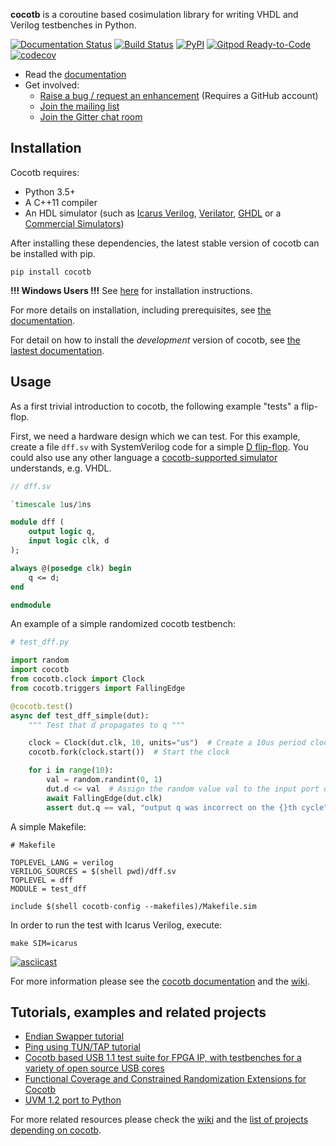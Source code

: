 **cocotb** is a coroutine based cosimulation library for writing VHDL and Verilog testbenches in Python.

[![Documentation Status](https://readthedocs.org/projects/cocotb/badge/?version=latest)](https://docs.cocotb.org/en/latest/)
[![Build Status](https://travis-ci.org/cocotb/cocotb.svg?branch=master)](https://travis-ci.org/cocotb/cocotb)
[![PyPI](https://img.shields.io/pypi/dm/cocotb.svg?label=PyPI%20downloads)](https://pypi.org/project/cocotb/)
[![Gitpod Ready-to-Code](https://img.shields.io/badge/Gitpod-ready--to--code-blue?logo=gitpod)](https://gitpod.io/#https://github.com/cocotb/cocotb)
[![codecov](https://codecov.io/gh/cocotb/cocotb/branch/master/graph/badge.svg)](https://codecov.io/gh/cocotb/cocotb)

* Read the [documentation](https://docs.cocotb.org)
* Get involved:
  * [Raise a bug / request an enhancement](https://github.com/cocotb/cocotb/issues/new) (Requires a GitHub account)
  * [Join the mailing list](https://lists.librecores.org/listinfo/cocotb)
  * [Join the Gitter chat room](https://gitter.im/cocotb)

## Installation

Cocotb requires:

- Python 3.5+
- A C++11 compiler
- An HDL simulator (such as [Icarus Verilog](http://iverilog.icarus.com/),
[Verilator](https://www.veripool.org/wiki/verilator),
[GHDL](http://ghdl.free.fr/) or a
[Commercial Simulators](https://docs.cocotb.org/en/stable/simulator_support.html))

After installing these dependencies, the latest stable version of cocotb can be installed with pip.

```command
pip install cocotb
```

**!!! Windows Users !!!** See [here](https://docs.cocotb.org/en/stable/install.html) for installation instructions.

For more details on installation, including prerequisites, see [the documentation](https://docs.cocotb.org/en/stable/install.html).

For detail on how to install the *development* version of cocotb, see [the lastest documentation](https://docs.cocotb.org/en/latest/install_devel.html#install-devel).

## Usage

As a first trivial introduction to cocotb, the following example "tests" a flip-flop.

First, we need a hardware design which we can test. For this example, create a file `dff.sv` with SystemVerilog code for a simple [D flip-flop](https://en.wikipedia.org/wiki/Flip-flop_(electronics)#D_flip-flop). You could also use any other language a [cocotb-supported simulator](https://docs.cocotb.org/en/stable/simulator_support.html) understands, e.g. VHDL.

```systemverilog
// dff.sv

`timescale 1us/1ns

module dff (
    output logic q,
    input logic clk, d
);

always @(posedge clk) begin
    q <= d;
end

endmodule
```

An example of a simple randomized cocotb testbench:

```python
# test_dff.py

import random
import cocotb
from cocotb.clock import Clock
from cocotb.triggers import FallingEdge

@cocotb.test()
async def test_dff_simple(dut):
    """ Test that d propagates to q """

    clock = Clock(dut.clk, 10, units="us")  # Create a 10us period clock on port clk
    cocotb.fork(clock.start())  # Start the clock

    for i in range(10):
        val = random.randint(0, 1)
        dut.d <= val  # Assign the random value val to the input port d
        await FallingEdge(dut.clk)
        assert dut.q == val, "output q was incorrect on the {}th cycle".format(i)
```

A simple Makefile:

```make
# Makefile

TOPLEVEL_LANG = verilog
VERILOG_SOURCES = $(shell pwd)/dff.sv
TOPLEVEL = dff
MODULE = test_dff

include $(shell cocotb-config --makefiles)/Makefile.sim
```

In order to run the test with Icarus Verilog, execute:

```command
make SIM=icarus
```

[![asciicast](https://asciinema.org/a/317220.svg)](https://asciinema.org/a/317220)

For more information please see the [cocotb documentation](https://docs.cocotb.org/) and the [wiki](https://github.com/cocotb/cocotb/wiki).

## Tutorials, examples and related projects

* [Endian Swapper tutorial](https://docs.cocotb.org/en/stable/endian_swapper.html)
* [Ping using TUN/TAP tutorial](https://docs.cocotb.org/en/stable/ping_tun_tap.html)
* [Cocotb based USB 1.1 test suite for FPGA IP, with testbenches for a variety of open source USB cores](https://github.com/antmicro/usb-test-suite-build)
* [Functional Coverage and Constrained Randomization Extensions for Cocotb](https://github.com/mciepluc/cocotb-coverage)
* [UVM 1.2 port to Python](https://github.com/tpoikela/uvm-python)

For more related resources please check the [wiki](https://github.com/cocotb/cocotb/wiki/Further-Resources) and the [list of projects depending on cocotb](https://github.com/cocotb/cocotb/network/dependents).

